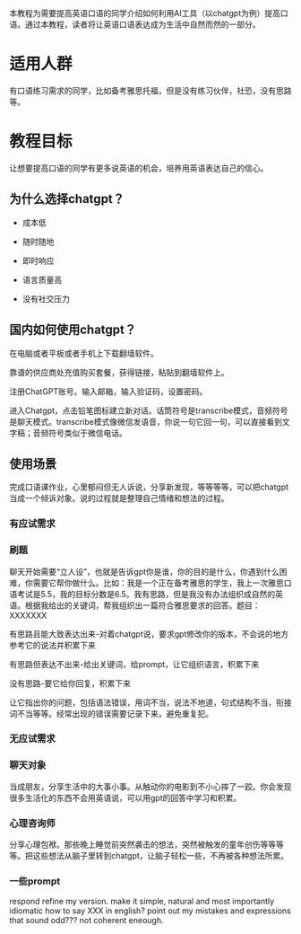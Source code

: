 本教程为需要提高英语口语的同学介绍如何利用AI工具（以chatgpt为例）提高口语。通过本教程，读者将让英语口语表达成为生活中自然而然的一部分。

# 适用人群

有口语练习需求的同学，比如备考雅思托福，但是没有练习伙伴，社恐，没有思路等。

# 教程目标

让想要提高口语的同学有更多说英语的机会，培养用英语表达自己的信心。

## 为什么选择chatgpt？

- 成本低

- 随时随地

- 即时响应

- 语言质量高

- 没有社交压力

## 国内如何使用chatgpt？

在电脑或者平板或者手机上下载翻墙软件。

靠谱的供应商处充值购买套餐，获得链接，粘贴到翻墙软件上。

注册ChatGPT账号。输入邮箱，输入验证码，设置密码。

进入Chatgpt，点击铅笔图标建立新对话。话筒符号是transcribe模式，音频符号是聊天模式。transcribe模式像微信发语音，你说一句它回一句，可以直接看到文字稿；音频符号类似于微信电话。



## 使用场景

完成口语课作业，心里郁闷但无人诉说，分享新发现，等等等等，可以把chatgpt当成一个倾诉对象。说的过程就是整理自己情绪和想法的过程。


### 有应试需求

### 刷题

聊天开始需要“立人设”，也就是告诉gpt你是谁，你的目的是什么，你遇到什么困难，你需要它帮你做什么。比如：我是一个正在备考雅思的学生，我上一次雅思口语考试是5.5，我的目标分数是6.5。我有思路，但是我没有办法组织成自然的英语。根据我给出的关键词，帮我组织出一篇符合雅思要求的回答。题目：XXXXXXX


有思路且能大致表达出来-对着chatgpt说，要求gpt修改你的版本，不会说的地方参考它的说法并积累下来

有思路但表达不出来-给出关键词，给prompt，让它组织语言，积累下来

没有思路-要它给你回复，积累下来

让它指出你的问题，包括语法错误，用词不当，说法不地道，句式结构不当，衔接词不当等等。经常出现的错误需要记录下来，避免重复犯。

### 无应试需求

### 聊天对象

当成朋友，分享生活中的大事小事。从触动你的电影到不小心摔了一跤。你会发现很多生活化的东西不会用英语说，可以用gpt的回答中学习和积累。

### 心理咨询师

分享心理包袱。那些晚上睡觉前突然袭击的想法，突然被触发的童年创伤等等等等。把这些想法从脑子里转到chatgpt，让脑子轻松一些，不再被各种想法所累。



### 一些prompt
respond 
refine my version. make it simple, natural and most importantly idiomatic
how to say XXX in english? 
point out my mistakes and expressions that sound odd??? not coherent eneough.


